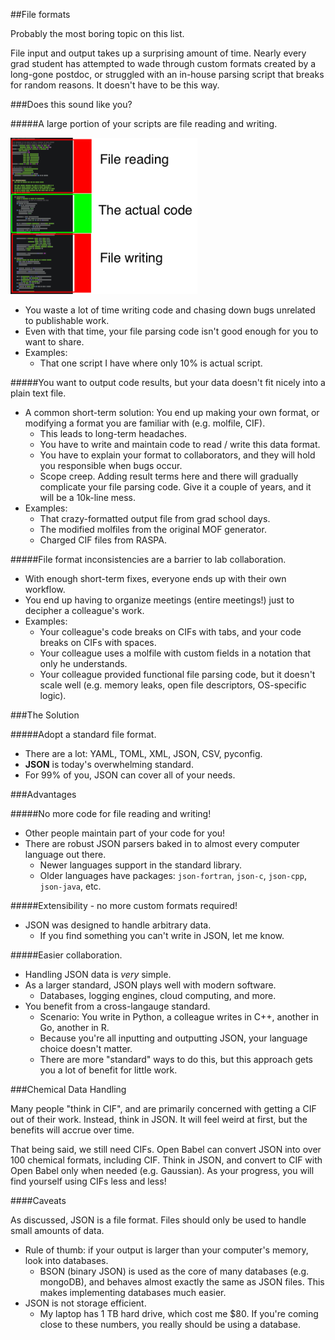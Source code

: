##File formats

Probably the most boring topic on this list.

File input and output takes up a surprising amount of time. Nearly every grad student has attempted to wade through custom formats created by a long-gone postdoc, or struggled with an in-house parsing script that breaks for random reasons. It doesn't have to be this way.

###Does this sound like you?

#####A large portion of your scripts are file reading and writing.

<img src="img/code_structure.png" height="250px" />

 * You waste a lot of time writing code and chasing down bugs unrelated to publishable work.
 * Even with that time, your file parsing code isn't good enough for you to want to share.
 * Examples:
   - That one script I have where only 10% is actual script.

#####You want to output code results, but your data doesn't fit nicely into a plain text file.

 * A common short-term solution: You end up making your own format, or modifying a format you are familiar with (e.g. molfile, CIF).
   - This leads to long-term headaches.
   - You have to write and maintain code to read / write this data format.
   - You have to explain your format to collaborators, and they will hold you responsible when bugs occur.
   - Scope creep. Adding result terms here and there will gradually complicate your file parsing code. Give it a couple of years, and it will be a 10k-line mess.
 * Examples:
   - That crazy-formatted output file from grad school days.
   - The modified molfiles from the original MOF generator.
   - Charged CIF files from RASPA.

#####File format inconsistencies are a barrier to lab collaboration.

 * With enough short-term fixes, everyone ends up with their own workflow.
 * You end up having to organize meetings (entire meetings!) just to decipher a colleague's work.
 * Examples:
   - Your colleague's code breaks on CIFs with tabs, and your code breaks on CIFs with spaces.
   - Your colleague uses a molfile with custom fields in a notation that only he understands.
   - Your colleague provided functional file parsing code, but it doesn't scale well (e.g. memory leaks, open file descriptors, OS-specific logic).

###The Solution

#####Adopt a standard file format.

 * There are a lot: YAML, TOML, XML, JSON, CSV, pyconfig.
 * **JSON** is today's overwhelming standard.
 * For 99% of you, JSON can cover all of your needs.

###Advantages

#####No more code for file reading and writing!

 * Other people maintain part of your code for you!
 * There are robust JSON parsers baked in to almost every computer language out there.
   * Newer languages support in the standard library.
   * Older languages have packages: `json-fortran`, `json-c`, `json-cpp`, `json-java`, etc.

#####Extensibility - no more custom formats required!

 * JSON was designed to handle arbitrary data.
   * If you find something you can't write in JSON, let me know.

#####Easier collaboration.

 * Handling JSON data is *very* simple.
 * As a larger standard, JSON plays well with modern software.
   * Databases, logging engines, cloud computing, and more.
 * You benefit from a cross-langauge standard.
   * Scenario: You write in Python, a colleague writes in C++, another in Go, another in R.
   * Because you're all inputting and outputting JSON, your language choice doesn't matter.
   * There are more "standard" ways to do this, but this approach gets you a lot of benefit for little work.

###Chemical Data Handling

Many people "think in CIF", and are primarily concerned with getting a CIF out of their work. Instead, think in JSON. It will feel weird at first, but the benefits will accrue over time.

That being said, we still need CIFs. Open Babel can convert JSON into over 100 chemical formats, including CIF. Think in JSON, and convert to CIF with Open Babel only when needed (e.g. Gaussian). As your progress, you will find yourself using CIFs less and less!

####Caveats

As discussed, JSON is a file format. Files should only be used to handle small amounts of data.

 * Rule of thumb: if your output is larger than your computer's memory, look into databases.
   * BSON (binary JSON) is used as the core of many databases (e.g. mongoDB), and behaves almost exactly the same as JSON files. This makes implementing databases much easier.
 * JSON is not storage efficient.
   * My laptop has 1 TB hard drive, which cost me $80. If you're coming close to
     these numbers, you really should be using a database.

